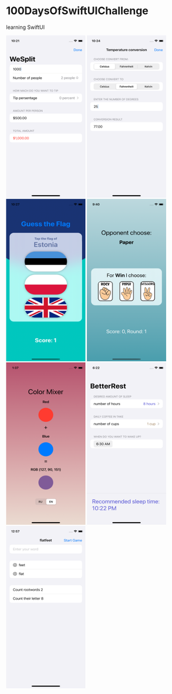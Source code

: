 # 100DaysOfSwiftUIChallenge

learning SwiftUI
<p align="left">
<img src="https://github.com/NastasiaIOSdev/100DaysOfSwiftUIChallenge/blob/main/Wesplit.png" width="216" height="441">

<img src="https://github.com/NastasiaIOSdev/100DaysOfSwiftUIChallenge/blob/main/TemperatureConversionChallange.png" width="216" height="441">

<img src="https://github.com/NastasiaIOSdev/100DaysOfSwiftUIChallenge/blob/main/GuessTheFlag.png" width="216" height="441">

<img src="https://github.com/NastasiaIOSdev/100DaysOfSwiftUIChallenge/blob/main/RockPaperScissors.png" width="216" height="441">

<img src="https://github.com/NastasiaIOSdev/100DaysOfSwiftUIChallenge/blob/main/MixColor.png" width="216" height="441">

<img src="https://github.com/NastasiaIOSdev/100DaysOfSwiftUIChallenge/blob/main/BetterRest.png" width="216" height="441">

<img src="https://github.com/NastasiaIOSdev/100DaysOfSwiftUIChallenge/blob/main/WordScramble.png" width="216" height="441">

</p>

